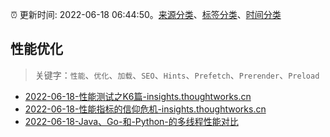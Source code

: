 :alarm_clock: 更新时间: 2022-06-18 06:44:50。[来源分类](../README.md)、[标签分类](../TAGS.md)、[时间分类](../TIMELINE.md)

## 性能优化


> 关键字：`性能`、`优化`、`加载`、`SEO`、`Hints`、`Prefetch`、`Prerender`、`Preload`



- [2022-06-18-性能测试之K6篇-insights.thoughtworks.cn](https://blogread.cn/news/go.php?idItem=15127&url=https%3A%2F%2Finsights.thoughtworks.cn%2Fperformance-testing-k6%2F%3Fcomefrom%3Dhttps%253A%252F%252Fblogread.cn%252Fnews%252F) 
- [2022-06-18-性能指标的信仰危机-insights.thoughtworks.cn](https://blogread.cn/news/go.php?idItem=15122&url=https%3A%2F%2Finsights.thoughtworks.cn%2Fperformance-indicator%2F%3Fcomefrom%3Dhttps%253A%252F%252Fblogread.cn%252Fnews%252F) 
- [2022-06-18-Java、Go-和-Python-的多线程性能对比](https://toutiao.io/k/qac29q3) 